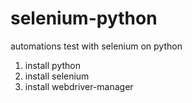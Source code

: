 # selenium-python
automations test with selenium on python

1. install python
2. install selenium
3. install webdriver-manager